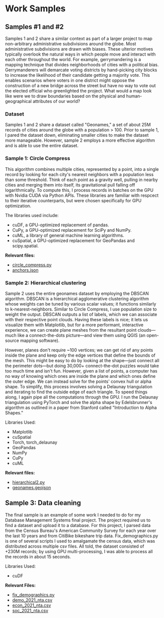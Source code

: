 # Work Samples

## Samples \#1 and \#2

Samples 1 and 2 share a similar context as part of a larger project to map non-arbitrary administrative subdivisions around the globe. Most administrative subdivisions are drawn with biases. These ulterior motives typically overlook the natural ways in which people move and interact with each other throughout the world. For example, gerrymandering is a mapping technique that divides neighborhoods of cities with a political bias. Gerrymanderers will demarcate voting districts by hand-picking city blocks to increase the likelihood of their candidate getting a majority vote. This enables scenarios where voters in one district might oppose the construction of a new bridge across the street but have no way to vote out the elected official who greenlighted the project. What would a map look like were we to draw boundaries based on the physical and human-geographical attributes of our world?

### Dataset

Samples 1 and 2 share a dataset called "Geonames," a set of about 25M records of cities around the globe with a population > 100. Prior to sample 1, I pared the dataset down, eliminating smaller cities to make the dataset more manageable. However, sample 2 employs a more effective algorithm and is able to use the entire dataset.

### Sample 1: Circle Compress

This algorithm combines multiple cities, represented by a point, into a single record by looking for each city's nearest neighbors with a population less than some threshold. Think of each point as a gravity well, pulling in nearby cities and merging them into itself, its gravitational pull falling off logarithmically. To compute this, I process records in batches on the GPU with Nvidia CUDA via Python APIs. These libraries are familiar with respcect to their iterative counterparts, but were chosen specifically for GPU optimization.

The libraries used include:

- cuDF, a GPU-optimized replacement of pandas.
- CuPy, a GPU-optimized replacement for SciPy and NumPy.
- cuML, a library of general machine learning algorithms.
- cuSpatial, a GPU-optimized replacement for GeoPandas and scipy.spatial.

**Relevant files:**

- [circle_compress.py](circle_compress.py)
- [anchors.json](anchors.json)

### Sample 2: Hierarchical clustering

Sample 2 uses the entire geonames dataset by employing the DBSCAN algorithm. DBSCAN is a hierarchical agglomerative clustering algorithm whose weights can be tuned by various scalar values; it functions similarly to k-nearest-neighbors. Similar to Circle Compress, I use population size to weight the output. DBSCAN outputs a list of labels, which we can associate with their respective point clouds. Having these labels is nice; it lets us visualize them with Matplotlib, but for a more performant, interactive experience, we can create plane meshes from the resultant point clouds—much like a connect-the-dots picture—and view them using QGIS (an open-source mapping software).

However, planes don't require ~100 vertices; we can get rid of any points inside the plane and keep only the edge vertices that define the bounds of the mesh. This might be easy to do by looking at the shape—just connect all the perimeter dots—but doing 30,000+ connect-the-dot puzzles would take too much time and isn't fun. However, given a list of points, a computer has no way of knowing which ones are inside the plane and which ones define the outer edge. We can instead solve for the points' convex hull or alpha shape. To simplify, this process involves solving a Delaunay triangulation and iterating to find the outside edge of each triangle. To speed things along, I again pipe all the computations through the GPU. I run the Delaunay triangulation using PyTorch and solve the alpha shape by Edelsbrunner's algorithm as outlined in a paper from Stanford called "Introduction to Alpha Shapes."

Libraries Used:

- Matplotlib
- cuSpatial
- Torch, torch_delaunay
- GeoPandas
- NumPy
- CuPy
- cuML

**Relevant files:**

- [hierarchical2.py](hierarchical2.py)
- [geonames.geojson](data/geonames.geojson)

## Sample 3: Data cleaning

The final sample is an example of some work I needed to do for my Database Management Systems final project. The project required us to find a dataset and upload it to a database. For this project, I parsed data from the Census Bureau's American Community Survey for each year over the last 10 years and from CitiBike bikeshare trip data. Fix_demographics.py is one of several scripts I used to amalgamate the census data, which was distributed across multiple csv files. All told, the dataset consisted of +230M records; by using GPU multi-processing, I was able to process all the records in about 15 seconds.

Libraries Used:
- cuDF

**Relevant Files:**

- [fix_demographics.py](fix_demographics.py)
- [demo_2021_nta.csv](data/demo_2021_nta.csv)
- [econ_2021_nta.csv](data/econ_2021_nta.csv)
- [soc_2021_nta.csv](data/soc_2021_nta.csv)
